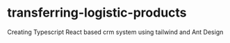 # transferring-logistic-products
Creating Typescript React based crm system using tailwind and Ant Design
